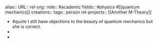 alias::
URL::
rel-org::
role:: #academic
fields:: #physics #[[quantum mechanics]] 
creations:: 
tags:: person
rel-projects:: [[Another M-Theory]] 


- #quote I still have objections to the beauty of quantum mechanics but she is correct.
-
-